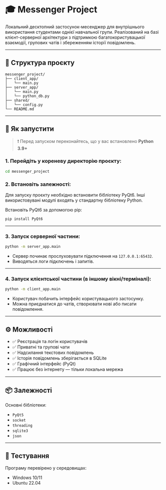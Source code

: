 # 🎓 Messenger Project

Локальний десктопний застосунок-месенджер для внутрішнього використання студентами однієї навчальної групи. Реалізований на базі клієнт-серверної архітектури з підтримкою багатокористувацької взаємодії, групових чатів і збереженням історії повідомлень.

---

## 📁 Структура проєкту

```
messenger_project/
├── client_app/
│   └── main.py
├── server_app/
│   └── main.py
│   └── python_db.py
├── shared/
│   └── config.py
└── README.md
```

---

## 🚀 Як запустити

> ❗ Перед запуском переконайтесь, що у вас встановлено **Python 3.9+**

### 1. Перейдіть у кореневу директорію проєкту:
```bash
cd messenger_project
```

### 2. Встановіть залежності:
Для запуску проєкту необхідно встановити бібліотеку PyQt6. Інші використовувані модулі входять у стандартну бібліотеку Python.

Встановіть PyQt6 за допомогою pip:
```bash
pip install PyQt6
```

---

### 3. Запуск серверної частини:

```bash
python -m server_app.main
```

- Сервер починає прослуховувати підключення на `127.0.0.1:65432`.
- Виводяться логи підключень і запитів.

---

### 4. Запуск клієнтської частини (в іншому вікні/терміналі):

```bash
python -m client_app.main
```

- Користувач побачить інтерфейс користувацького застосунку.
- Можна приєднатися до чатів, створювати нові або писати повідомлення.

---

## ⚙️ Можливості

- ✅ Реєстрація та логін користувачів
- ✅ Приватні та групові чати
- ✅ Надсилання текстових повідомлень
- ✅ Історія повідомлень зберігається в SQLite
- ✅ Графічний інтерфейс (PyQt)
- ✅ Працює без інтернету — тільки локальна мережа

---

## 📦 Залежності

Основні бібліотеки:
- `PyQt5`
- `socket`
- `threading`
- `sqlite3`
- `json`

---

## 🧪 Тестування

Програму перевірено у середовищах:
- Windows 10/11
- Ubuntu 22.04
